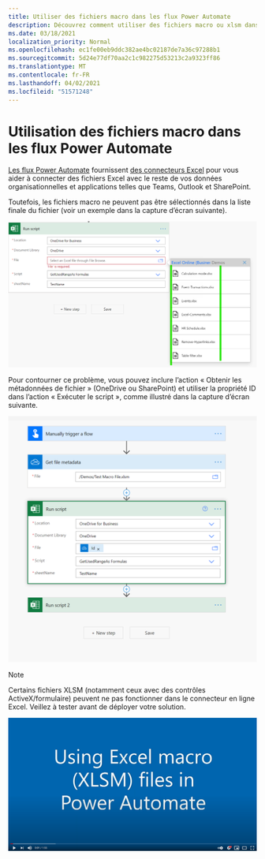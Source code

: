 ```yaml
---
title: Utiliser des fichiers macro dans les flux Power Automate
description: Découvrez comment utiliser des fichiers macro ou xlsm dans les flux Power Automate.
ms.date: 03/18/2021
localization_priority: Normal
ms.openlocfilehash: ec1fe00eb9ddc382ae4bc02187de7a36c97288b1
ms.sourcegitcommit: 5d24e77df70aa2c1c982275d53213c2a9323ff86
ms.translationtype: MT
ms.contentlocale: fr-FR
ms.lasthandoff: 04/02/2021
ms.locfileid: "51571248"
---
```

# <a name="how-to-use-macro-files-in-power-automate-flows"></a>Utilisation des fichiers macro dans les flux Power Automate

[Les flux Power Automate](https://flow.microsoft.com/) fournissent [des connecteurs Excel](https://flow.microsoft.com/connectors/shared_excelonlinebusiness/excel-online-business/) pour vous aider à connecter des fichiers Excel avec le reste de vos données organisationnelles et applications telles que Teams, Outlook et SharePoint.

Toutefois, les fichiers macro ne peuvent pas être sélectionnés dans la liste finale du fichier (voir un exemple dans la capture d’écran suivante).

![Aucune xlsm dans l’action Exécuter le script](../images/no-xlsm.png)

Pour contourner ce problème, vous pouvez inclure l’action « Obtenir les métadonnées de fichier » (OneDrive ou SharePoint) et utiliser la propriété ID dans l’action « Exécuter le script », comme illustré dans la capture d’écran suivante.

![xlsm dans l’action Exécuter le script](../images/xlsm-in-pa.png)

> [!NOTE]
> Certains fichiers XLSM (notamment ceux avec des contrôles ActiveX/formulaire) peuvent ne pas fonctionner dans le connecteur en ligne Excel. Veillez à tester avant de déployer votre solution.

[![Regarder une vidéo sur l’utilisation de XLSM dans l’action Exécuter un script](../images/xlsm-vid.png)](https://youtu.be/o-H9BbywJQQ "Vidéo sur l’utilisation de XLSM dans l’action Exécuter le script")
